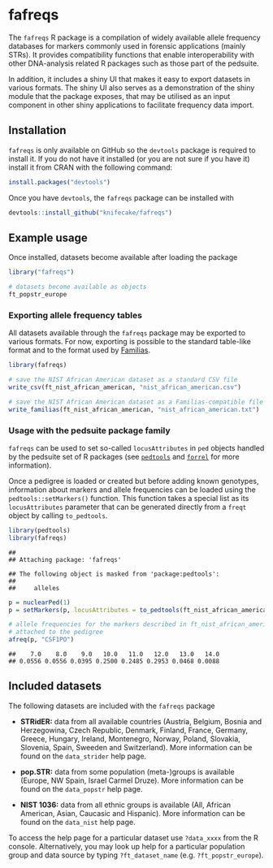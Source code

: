 
# fafreqs

The `fafreqs` R package is a compilation of widely available allele
frequency databases for markers commonly used in forensic applications
(mainly STRs). It provides compatibility functions that enable
interoperability with other DNA-analysis related R packages such as
those part of the pedsuite.

In addition, it includes a shiny UI that makes it easy to export
datasets in various formats. The shiny UI also serves as a demonstration
of the shiny module that the package exposes, that may be utilised as an
input component in other shiny applications to facilitate frequency data
import.

## Installation

`fafreqs` is only available on GitHub so the `devtools` package is
required to install it. If you do not have it installed (or you are not
sure if you have it) install it from CRAN with the following command:

``` r
install.packages("devtools")
```

Once you have `devtools`, the `fafreqs` package can be installed with

``` r
devtools::install_github("knifecake/fafreqs")
```

## Example usage

Once installed, datasets become available after loading the package

``` r
library("fafreqs")

# datasets become available as objects
ft_popstr_europe
```

### Exporting allele frequency tables

All datasets available through the `fafreqs` package may be exported to
various formats. For now, exporting is possible to the standard
table-like format and to the format used by
[Familias](https://familias.no).

``` r
library(fafreqs)

# save the NIST African American dataset as a standard CSV file
write_csv(ft_nist_african_american, "nist_african_american.csv")

# save the NIST African American dataset as a Familias-compatible file
write_familias(ft_nist_african_american, "nist_african_american.txt")
```

### Usage with the pedsuite package family

`fafreqs` can be used to set so-called `locusAttributes` in `ped`
objects handled by the pedsuite set of R packages (see
[`pedtools`](https://github.com/magnusdv/pedtools) and
[`forrel`](https://github.com/magnusdv/forrel) for more information).

Once a pedigree is loaded or created but before adding known genotypes,
information about markers and allele frequencies can be loaded using the
`pedtools::setMarkers()` function. This function takes a special list as
its `locusAttributes` parameter that can be generated directly from a
`freqt` object by calling `to_pedtools`.

``` r
library(pedtools)
library(fafreqs)
```

    ## 
    ## Attaching package: 'fafreqs'

    ## The following object is masked from 'package:pedtools':
    ## 
    ##     alleles

``` r
p = nuclearPed(1)
p = setMarkers(p, locusAttributes = to_pedtools(ft_nist_african_american))

# allele frequencies for the markers described in ft_nist_african_american are
# attached to the pedigree
afreq(p, "CSF1PO")
```

    ##    7.0    8.0    9.0   10.0   11.0   12.0   13.0   14.0 
    ## 0.0556 0.0556 0.0395 0.2500 0.2485 0.2953 0.0468 0.0088

## Included datasets

The following datasets are included with the `fafreqs` package

  - **STRidER:** data from all available countries (Austria, Belgium,
    Bosnia and Herzegowina, Czech Republic, Denmark, Finland, France,
    Germany, Greece, Hungary, Ireland, Montenegro, Norway, Poland,
    Slovakia, Slovenia, Spain, Sweeden and Switzerland). More
    information can be found on the `data_strider` help page.

  - **pop.STR:** data from some population (meta-)groups is available
    (Europe, NW Spain, Israel Carmel Druze). More information can be
    found on the `data_popstr` help page.

  - **NIST 1036:** data from all ethnic groups is available (All,
    African American, Asian, Caucasic and Hispanic). More information
    can be found on the `data_nist` help page.

To access the help page for a particular dataset use `?data_xxxx` from
the R console. Alternatively, you may look up help for a particular
population group and data source by typing `?ft_dataset_name`
(e.g. `?ft_popstr_europe`).
